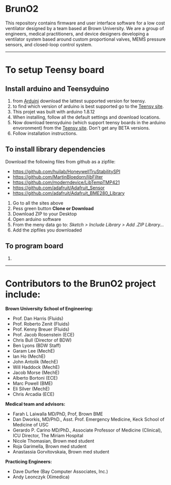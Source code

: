 # BrunO2
This repository contains firmware and user interface software for a low cost ventilator designed by a team based at Brown University. We are a group of engineers, medical practitioners, and device designers developing a ventilator system based around custom proportional valves, MEMS pressure sensors, and closed-loop control system.

---
# To setup Teensy board
## Install arduino and Teensyduino
1. from [Arduini](https://www.arduino.cc/en/main/software) download the lattest supported version for teensy.
2. to find which version of arduino is best supported go to the [Teensy site](https://www.pjrc.com/teensy/td_download.html).
3. This projet was built with arduino 1.8.12
4. When installing, follow all the default settings and download locations.
5. Now download teensyduino (which support teensy boards in the arduino envoronment) from the [Teensy site](https://www.pjrc.com/teensy/td_download.html). Don't get any BETA versions.
6. Follow installation instructions.


## To install library dependencies
Download the following files from github as a zipfile:
- https://github.com/huilab/HoneywellTruStabilitySPI
- https://github.com/MartinBloedorn/libFilter
- https://github.com/moderndevice/LibTempTMP421
- https://github.com/adafruit/Adafruit_Sensor
- https://github.com/adafruit/Adafruit_BME280_Library

1. Go to all the sites above
2. Pess green button **Clone or Download**
3. Download ZIP to your Desktop
4. Open arduino software
5. From the meny data go to: *Sketch > Include Library > Add .ZIP Library...*
6. Add the zipfiles you downloaded

## To program board
1.


---
# Contributors to the BrunO2 project include:

**Brown University School of Engineering:**
- Prof. Dan Harris (Fluids)
- Prof. Roberto Zenit (Fluids)
- Prof. Kenny Breuer (Fluids)
- Prof. Jacob Rosenstein (ECE)
- Chris Bull (Director of BDW)
- Ben Lyons (BDW Staff)
- Garam Lee (MechE)
- Ian Ho (MechE)
- John Antolik (MechE)
- Will Haddock (MechE)
- Jacob Morse (MechE)
- Alberto Bortoni (ECE)
- Marc Powell (BME)
- Eli Silver (MechE)
- Chris Arcadia (ECE)

**Medical team and advisors:**
- Farah L Laiwalla MD/PhD, Prof, Brown BME
- Dan Dworkis, MD/PhD., Asst. Prof. Emergency Medicine, Keck School of Medicine of USC
- Gerardo P. Carino MD/PhD., Associate Professor of Medicine (Clinical), ICU Director, The Miriam Hospital
- Nicole Thomasian, Brown med student
- Roja Garimella, Brown med student
- Anastassia Gorvitovskaia, Brown med student

**Practicing Engineers:**
- Dave Durfee (Bay Computer Associates, Inc.)
- Andy Leonczyk (Ximedica)


